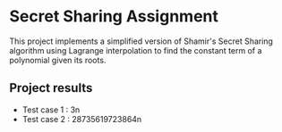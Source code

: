 # Secret Sharing Assignment

This project implements a simplified version of Shamir's Secret Sharing algorithm using Lagrange interpolation to find the constant term of a polynomial given its roots.

## Project results
- Test case 1 : 3n
- Test case 2 : 28735619723864n
